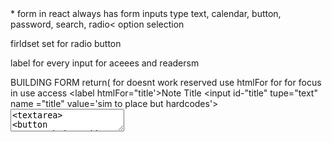 <form> * form in react always has 
form inputs 
type text, calendar, button, password, search, radio< option selection

firldset set for radio button

label for every input for aceees and readersm


BUILDING FORM
return(
    <form>
    for doesnt work reserved   use htmlFor for for focus in use access
    <label htmlFor="title'>Note Title</label>
    <input id-"title" tupe="text" name ="title" value='sim to place but hardcodes'></input>
    <label htmlFor=Note></input>
    <textarea id="thing" name='thing' onchange={handlechange} value={note.desc}><textarea>
    <button type='submit'>add one </button>
    </form>
)

USESTATE <--- this holds the user input
const [one, setOne] = useState({title: "", body: ''})

HANDLE CHANGE
set new handleChange
hange goes on the input to watch for input
const handleChange = e => {
    setOne({note: event.target.value}) <--- use this to hold value
    console.log(e.target.value) target value is whats being changed 
}
<input id-"" type="" name ="" onChange={handleCHanges}>

^this overwrites mutliple attempts so a rewrite os  by spread and computed
COMPUTED PROPERTIES
const handlechange = event => {
    setthing({...one, [event.target.name]:event.target.value})
}



BUTTONS
in forms you need a type and you will have to prevent default of the of enter or return

on the main page 
create a new funcrion tp hold new info
const addOne = note => {
    let note={
    id: date.now <-- id allows a specific identefyer
    title: note.title
    body: note.body
}
setThing([... notes, newNote]) <-- this spreads a state holders params from above
}

<cpmtnt addnew={addnewthing}/> <--- this tells wher it will be used but doesnt call>

on the form page
for submit 
const submit = event => {
    event.preventDefault()
    props.newthing(thing)
    setone({title, ''})
    bring in props. thing from main
}
this would be used on the <form> begining 
<form onsubmit={submit}>